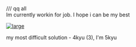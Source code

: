 /// qq all        
 Im currently workin for job. I hope i can be my best

[ ![large](https://github.com/LappyTon/LappyTon/assets/69641782/ece948f1-3844-4b54-bff7-050093b7d62c)](https://www.codewars.com/users/LappyTon/badges/large)
 
my most difficult solution - 4kyu (3), I'm  5kyu
